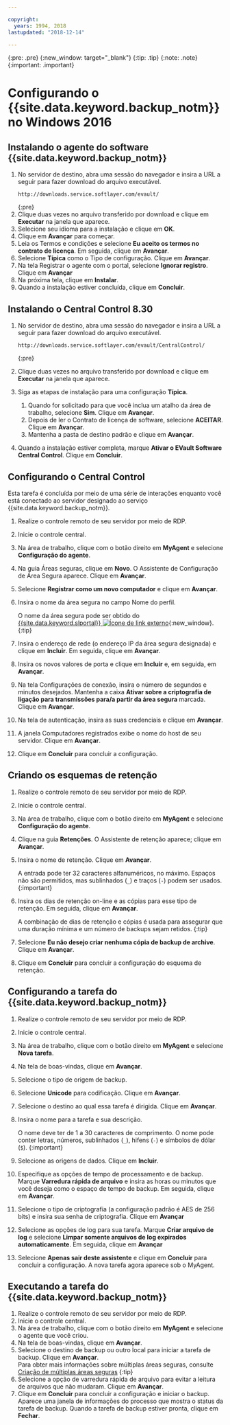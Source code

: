 ```yaml
---

copyright:
  years: 1994, 2018
lastupdated: "2018-12-14"

---
```

{:pre: .pre}
{:new_window: target="_blank"}
{:tip: .tip}
{:note: .note}
{:important: .important}

# Configurando o {{site.data.keyword.backup_notm}} no Windows 2016

## Instalando o agente do software {{site.data.keyword.backup_notm}}

1. No servidor de destino, abra uma sessão do navegador e insira a URL a seguir para fazer download do
arquivo executável.
   ```
   http://downloads.service.softlayer.com/evault/
   ```
   {:pre}
2. Clique duas vezes no arquivo transferido por download e clique em **Executar** na janela que aparece.
3. Selecione seu idioma para a instalação e clique em **OK**.
4. Clique em **Avançar** para começar.
5. Leia os Termos e condições e selecione **Eu aceito os termos no contrato de licença**. Em seguida, clique em **Avançar**.
6. Selecione **Típica** como o Tipo de configuração. Clique em **Avançar**.
7. Na tela Registrar o agente com o portal, selecione **Ignorar registro**. Clique em **Avançar**
8. Na próxima tela, clique em **Instalar**.
9. Quando a instalação estiver concluída, clique em **Concluir**.

## Instalando o Central Control 8.30

1. No servidor de destino, abra uma sessão do navegador e insira a URL a seguir para fazer download do
arquivo executável.

   ```
   http://downloads.service.softlayer.com/evault/CentralControl/
   ```
   {:pre}

2. Clique duas vezes no arquivo transferido por download e clique em **Executar** na janela que aparece.
3. Siga as etapas de instalação para uma configuração **Típica**.
   1. Quando for solicitado para que você inclua um atalho da área de trabalho, selecione **Sim**. Clique em **Avançar**.
   2. Depois de ler o Contrato de licença de software, selecione **ACEITAR**. Clique em **Avançar**.
   3. Mantenha a pasta de destino padrão e clique em **Avançar**.
4. Quando a instalação estiver completa, marque **Ativar o EVault Software Central Control**. Clique em **Concluir**.


## Configurando o Central Control

Esta tarefa é concluída por meio de uma série de interações enquanto você está conectado ao servidor designado ao serviço {{site.data.keyword.backup_notm}}.

1. Realize o controle remoto de seu servidor por meio de RDP.
2. Inicie o controle central.
3. Na área de trabalho, clique com o botão direito em **MyAgent** e selecione **Configuração do agente**.
4. Na guia Áreas seguras, clique em **Novo**. O Assistente de Configuração de Área Segura aparece. Clique em **Avançar**.
5. Selecione **Registrar como um novo computador** e clique em
**Avançar**.
6. Insira o nome da área segura no campo Nome do perfil.

   O nome da área segura pode ser obtido do [{{site.data.keyword.slportal}} ![Ícone de link externo](../../icons/launch-glyph.svg "Ícone de link externo")](https://control.softlayer.com/){:new_window}.
   {:tip}
6. Insira o endereço de rede (o endereço IP da área segura designada) e clique em **Incluir**. Em seguida, clique em **Avançar**.
7. Insira os novos valores de porta e clique em **Incluir** e, em seguida, em **Avançar**.
8. Na tela Configurações de conexão, insira o número de segundos e minutos desejados. Mantenha a caixa **Ativar sobre a criptografia de ligação para transmissões para/a partir da área segura** marcada. Clique em **Avançar**.
9. Na tela de autenticação, insira as suas credenciais e clique em **Avançar**.
10. A janela Computadores registrados exibe o nome do host de seu servidor. Clique em **Avançar**.
11.	Clique em **Concluir** para concluir a configuração.


## Criando os esquemas de retenção

1. Realize o controle remoto de seu servidor por meio de RDP.
2. Inicie o controle central.
3. Na área de trabalho, clique com o botão direito em **MyAgent** e selecione **Configuração do agente**.
4. Clique na guia **Retenções**. O Assistente de retenção aparece; clique em **Avançar**.
5. Insira o nome de retenção. Clique em **Avançar**.<br/>

   A entrada pode ter 32 caracteres alfanuméricos, no máximo. Espaços não são permitidos, mas sublinhados (`_`) e traços (`-`) podem ser usados.
   {:important}
6. Insira os dias de retenção on-line e as cópias para esse tipo de retenção. Em seguida, clique em **Avançar**.<br/>

   A combinação de dias de retenção e cópias é usada para assegurar que uma duração mínima e um número de
backups sejam retidos.
   {:tip}
7. Selecione **Eu não desejo criar nenhuma cópia de backup de archive**. Clique em **Avançar**.
8. Clique em **Concluir** para concluir a configuração do esquema de retenção.


## Configurando a tarefa do {{site.data.keyword.backup_notm}}

1. Realize o controle remoto de seu servidor por meio de RDP.
2. Inicie o controle central.
3. Na área de trabalho, clique com o botão direito em **MyAgent** e selecione **Nova tarefa**.
4. Na tela de boas-vindas, clique em **Avançar**.
5. Selecione o tipo de origem de backup.
6. Selecione **Unicode** para codificação. Clique em **Avançar**.
7. Selecione o destino ao qual essa tarefa é dirigida. Clique em **Avançar**.
8. Insira o nome para a tarefa e sua descrição.<br/>

   O nome deve ter de 1 a 30 caracteres de comprimento. O nome pode conter letras, números, sublinhados (`_`), hifens (`-`) e símbolos de dólar (`$`).
   {:important}
9. Selecione as origens de dados. Clique em **Incluir**.
10. Especifique as opções de tempo de processamento e de backup. Marque **Varredura rápida de arquivo** e insira as horas ou minutos que você deseja como o espaço de tempo de backup. Em seguida, clique em **Avançar**.
11. Selecione o tipo de criptografia (a configuração padrão é AES de 256 bits) e insira sua senha de criptografia. Clique em **Avançar**
12. Selecione as opções de log para sua tarefa. Marque **Criar arquivo de log** e selecione **Limpar somente arquivos de log expirados automaticamente**. Em seguida, clique em **Avançar**
13. Selecione **Apenas sair deste assistente** e clique em **Concluir** para concluir a configuração. A nova tarefa agora aparece sob o MyAgent.


## Executando a tarefa do {{site.data.keyword.backup_notm}}

1. Realize o controle remoto de seu servidor por meio de RDP.
2. Inicie o controle central.
3. Na área de trabalho, clique com o botão direito em **MyAgent** e selecione o agente que você criou.
4. Na tela de boas-vindas, clique em **Avançar**.
5. Selecione o destino de backup ou outro local para iniciar a tarefa de backup. Clique em **Avançar**.<br/>
   Para obter mais informações sobre múltiplas áreas seguras, consulte
[Criação de múltiplas áreas seguras](multivaulting.html)
   {:tip}
6. Selecione a opção de varredura rápida de arquivo para evitar a leitura de arquivos que não mudaram. Clique em **Avançar**.
7. Clique em **Concluir** para concluir a configuração e iniciar o backup. Aparece uma janela de informações do processo que mostra o status da tarefa de backup. Quando a tarefa de backup estiver pronta, clique em **Fechar**.
